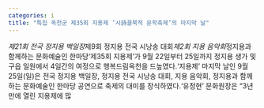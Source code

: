 ```yaml
---
categories: i
title: "특집 옥천군 제35회 지용제 ‘시詩끌북적 문학축제’의 마지막 날"
---
```

*제21회 전국 정지용 백일장*제9회 정지용 전국 시낭송 대회*제2회 지용 음악회*정지용과 함께하는 문화예술인 한마당&lsquo;제35회 지용제&rsquo;가 9월 22일부터 25일까지 정지용 생가 및 구읍 일원에서 4일간의 여정으로 행복드림옥천을 드높였다.&lsquo;지용제&rsquo; 마지막 날인 9월 25일(일)은 전국 정지용 백일장, 정지용 전국 시낭송 대회, 지용 음악회, 정지용과 함께하는 문화예술인 한마당 공연으로 축제의 대미를 장식하였다.&lsquo;유정현&rsquo; 문화원장은 &ldquo;3년 만에 열린 지용제에 많